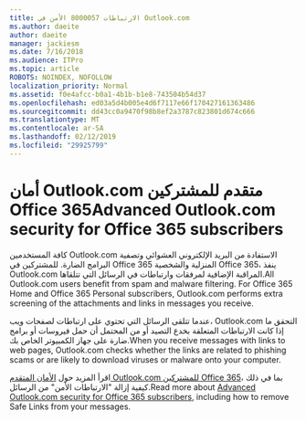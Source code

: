 ```yaml
---
title: الارتباطات 8000057 الأمن في Outlook.com
ms.author: daeite
author: daeite
manager: jackiesm
ms.date: 7/16/2018
ms.audience: ITPro
ms.topic: article
ROBOTS: NOINDEX, NOFOLLOW
localization_priority: Normal
ms.assetid: f0e4afcc-b0a1-4b1b-b1e8-743504b54d37
ms.openlocfilehash: ed03a5d4b005e4d6f7117e66f170427161363486
ms.sourcegitcommit: dd43cc0a9470f98b8ef2a3787c823801d674c666
ms.translationtype: MT
ms.contentlocale: ar-SA
ms.lasthandoff: 02/12/2019
ms.locfileid: "29925799"
---
```

# <a name="advanced-outlookcom-security-for-office-365-subscribers"></a><span data-ttu-id="ef70a-102">أمان Outlook.com متقدم للمشتركين Office 365</span><span class="sxs-lookup"><span data-stu-id="ef70a-102">Advanced Outlook.com security for Office 365 subscribers</span></span>

<span data-ttu-id="ef70a-p101">كافة المستخدمين Outlook.com الاستفادة من البريد الإلكتروني العشوائي وتصفية البرامج الضارة. للمشتركين في Office 365 المنزلية والشخصية Office 365، ينفذ Outlook.com المراقبة الإضافية لمرفقات وارتباطات في الرسائل التي تتلقاها.</span><span class="sxs-lookup"><span data-stu-id="ef70a-p101">All Outlook.com users benefit from spam and malware filtering. For Office 365 Home and Office 365 Personal subscribers, Outlook.com performs extra screening of the attachments and links in messages you receive.</span></span>
  
<span data-ttu-id="ef70a-105">عندما تتلقى الرسائل التي تحتوي على ارتباطات لصفحات ويب، Outlook.com التحقق ما إذا كانت الارتباطات المتعلقة بخدع التصيد أو من المحتمل أن حمل فيروسات أو برامج ضارة على جهاز الكمبيوتر الخاص بك.</span><span class="sxs-lookup"><span data-stu-id="ef70a-105">When you receive messages with links to web pages, Outlook.com checks whether the links are related to phishing scams or are likely to download viruses or malware onto your computer.</span></span>
  
<span data-ttu-id="ef70a-106">اقرأ المزيد حول [الأمان المتقدم Outlook.com للمشتركين Office 365](https://go.microsoft.com/fwlink/p/?linkid=2006140)، بما في ذلك كيفية إزالة "الارتباطات الأمن" من الرسائل.</span><span class="sxs-lookup"><span data-stu-id="ef70a-106">Read more about [Advanced Outlook.com security for Office 365 subscribers](https://go.microsoft.com/fwlink/p/?linkid=2006140), including how to remove Safe Links from your messages.</span></span>
  

